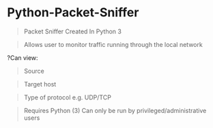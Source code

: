 # Python-Packet-Sniffer
> Packet Sniffer Created In Python 3

>Allows user to monitor traffic running through the local network

?Can view:

  > Source 
  
  > Target host
  
  > Type of protocol e.g. UDP/TCP
  
> Requires Python (3)
> Can only be run by privileged/administrative users
